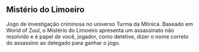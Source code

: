 ## Mistério do Limoeiro

Jogo de investigação criminosa no universo Turma da Mônica. Baseado em World of Zuul, o Mistério do Limoeiro apresenta um assassinato não resolvido e é papel de você, jogador, como detetive, dizer o nome correto do assassino ao delegado para ganhar o jogo. 
